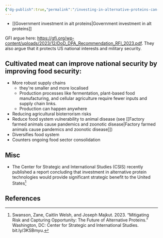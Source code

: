 ```yaml
---
{"dg-publish":true,"permalink":"/investing-in-alternative-proteins-can-improve-national-security-and-defence/","tags":["#alternative_proteins","#food_security","#cultivated_meat","#precision_fermentation","#usa"],"created":"2025-10-23T17:42:47.884+01:00","updated":"2025-10-23T18:06:08.737+01:00"}
---
```


- [[Government investment in alt proteins\|Government investment in alt proteins]]

GFI argue here: https://gfi.org/wp-content/uploads/2023/12/DoD_DPA_Recommendation_RFI_2023.pdf. They also argue that it protects US national interests and military security. 

## Cultivated meat can improve national security by improving food security:
- More robust supply chains
	- they're smaller and more localised
	- Production processes like fermentation, plant-based food manufacturing, and cellular agriculture require fewer inputs and supply chain links.
	- Production can happen anywhere
- Reducing agricultural bioterrorism risks
- Reduce food system vulnerability to animal disease (see [[Factory farmed animals cause pandemics and zoonotic disease\|Factory farmed animals cause pandemics and zoonotic disease]])
- Diversifies food system
- Counters ongoing food sector consolidation

## Misc
- The Center for Strategic and International Studies (CSIS) recently published a report concluding that investment in alternative protein technologies would provide significant strategic benefit to the United States[^1]

## References
[^1]: Swanson, Zane, Caitlin Welsh, and Joseph Majkut. 2023. “Mitigating Risk and Capturing Opportunity: The Future of Alternative Proteins.” Washington, DC: Center for Strategic and International Studies. bit.ly/3KSBmyu.